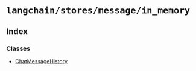 `langchain/stores/message/in_memory`
====================================

Index[​](#index "Direct link to Index")
---------------------------------------

### Classes[​](#classes "Direct link to Classes")

*   [ChatMessageHistory](/docs/api/stores_message_in_memory/classes/ChatMessageHistory)